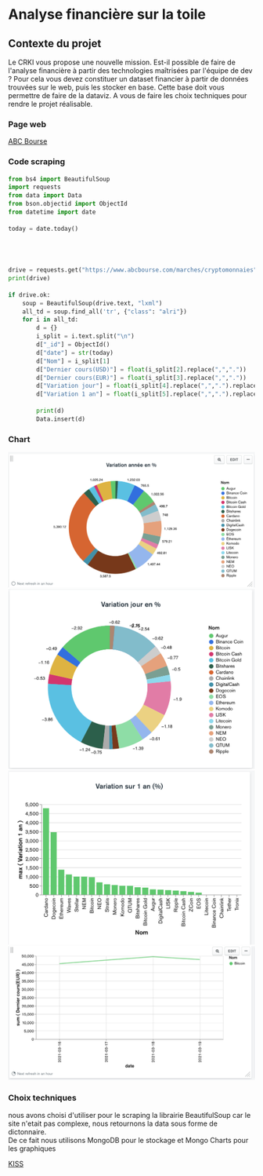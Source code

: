 # Analyse financière sur la toile

## Contexte du projet
Le CRKI vous propose une nouvelle mission. Est-il possible de faire de l'analyse financière à partir des technologies maîtrisées par l'équipe de dev ? Pour cela vous devez constituer un dataset financier à partir de données trouvées sur le web, puis les stocker en base. Cette base doit vous permettre de faire de la dataviz. A vous de faire les choix techniques pour rendre le projet réalisable.


### Page web 
[ABC Bourse](https://www.abcbourse.com/marches/cryptomonnaies)

### Code scraping

```python
from bs4 import BeautifulSoup
import requests
from data import Data
from bson.objectid import ObjectId
from datetime import date

today = date.today()




drive = requests.get("https://www.abcbourse.com/marches/cryptomonnaies")
print(drive)

if drive.ok:
    soup = BeautifulSoup(drive.text, "lxml")
    all_td = soup.find_all('tr', {"class": "alri"})
    for i in all_td:
        d = {}
        i_split = i.text.split("\n")
        d["_id"] = ObjectId()
        d["date"] = str(today)
        d["Nom"] = i_split[1]
        d["Dernier cours(USD)"] = float(i_split[2].replace(",","."))
        d["Dernier cours(EUR)"] = float(i_split[3].replace(",","."))
        d["Variation jour"] = float(i_split[4].replace(",",".").replace("%",""))
        d["Variation 1 an"] = float(i_split[5].replace(",",".").replace("%",""))

        print(d)
        Data.insert(d)
```

### Chart


![img](img/var_ans.png)
![img](img/var_jours.png)
![img](img/var_ans_bar.png)
![img](img/var_theme.png)


### Choix techniques

nous avons choisi d'utiliser pour le scraping la librairie BeautifulSoup car le site n'etait pas complexe, nous retournons la data sous forme de dictonnaire. <br>
De ce fait nous utilisons MongoDB pour le stockage et Mongo Charts pour les graphiques

[KISS](https://fr.wikipedia.org/wiki/Principe_KISS)
